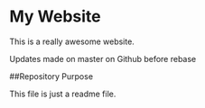 # My Website

This is a really awesome website.

Updates made on master on Github before rebase

##Repository Purpose

This file is just a readme file.
